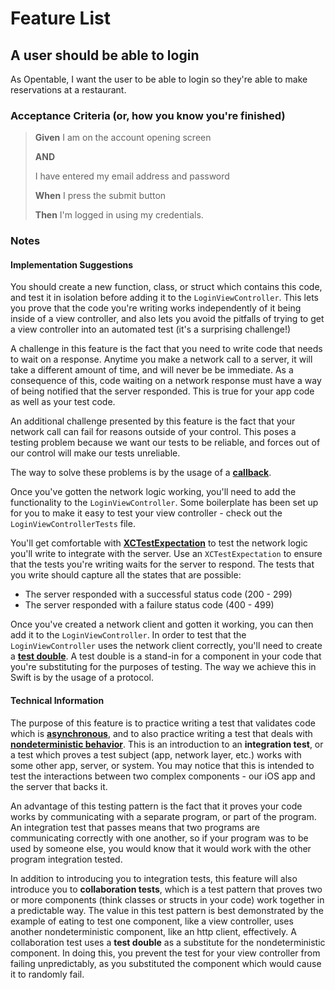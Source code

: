 # Feature List
## A user should be able to login
As Opentable, I want the user to be able to login so they're able to make reservations at a restaurant.

### Acceptance Criteria (or, how you know you're finished)
> **Given** I am on the account opening screen
>
> **AND**
>
> I have entered my email address and password
>
> **When** I press the submit button
>
> **Then** I'm logged in using my credentials.

### Notes
#### Implementation Suggestions
You should create a new function, class, or struct which contains this code, and test it in isolation before adding it to the `LoginViewController`. This lets you prove that the code you're writing works independently of it being inside of a view controller, and also lets you avoid the pitfalls of trying to get a view controller into an automated test (it's a surprising challenge!)

A challenge in this feature is the fact that you need to write code that needs to wait on a response. Anytime you make a network call to a server, it will take a different amount of time, and will never be be immediate. As a consequence of this, code waiting on a network response must have a way of being notified that the server responded. This is true for your app code as well as your test code.

An additional challenge presented by this feature is the fact that your network call can fail for reasons outside of your control. This poses a testing problem because we want our tests to be reliable, and forces out of our control will make our tests unreliable.

The way to solve these problems is by the usage of a **[callback](https://www.andrewcbancroft.com/2016/02/15/fundamentals-of-callbacks-for-swift-developers/)**.

Once you've gotten the network logic working, you'll need to add the functionality to the `LoginViewController`. Some boilerplate has been set up for you to make it easy to test your view controller - check out the `LoginViewControllerTests` file.

You'll get comfortable with **[XCTestExpectation](https://developer.apple.com/documentation/xctest/asynchronous_tests_and_expectations/testing_asynchronous_operations_with_expectations)** to  test the network logic you'll write to integrate with the server. Use an `XCTestExpectation` to ensure that the tests you're writing waits for the server to respond. The tests that you write should capture all the states that are possible:

* The server responded with a successful status code (200 - 299)
* The server responded with a failure status code (400 - 499)

Once you've created a network client and gotten it working, you can then add it to the `LoginViewController`. In order to test that the  `LoginViewController` uses the network client correctly, you'll need to create a **[test double](http://engineering.pivotal.io/post/the-test-double-rule-of-thumb/)**. A test double is a stand-in for a component in your code that you're substituting for the purposes of testing. The way we achieve this in Swift is by the usage of a protocol.

#### Technical Information
The purpose of this feature is to practice writing a test that validates code which is **[asynchronous](https://stackoverflow.com/a/26804844)**, and to also practice writing a test that deals with **[nondeterministic behavior](https://en.wikipedia.org/wiki/Nondeterministic_algorithm)**. This is an introduction to an **integration test**, or a test which proves a test subject (app, network layer, etc.) works with some other app, server, or system. You may notice that this is intended to test the interactions between two complex components - our iOS app and the server that backs it.

An advantage of this testing pattern is the fact that it proves your code works by communicating with a separate program, or part of the program. An integration test that passes means that two programs are communicating correctly with one another, so if your program was to be used by someone else, you would know that it would work with the other program integration tested.

<!-- A disadvantage of this testing pattern is the fact that it relies on a function returning something. It's possible for a function to cause a **[side-effect](https://softwareengineering.stackexchange.com/questions/40297/what-is-a-side-effect)**, which by definition, would be a change that's not going to be returned by the function you're testing. We often build systems that are very driven by side-effect, which prevents us from using this testing pattern often. As a consequence of this, we use other testing patterns to validate code that causes side-effects, and use blackbox testing for code that doesn't cause side-effects. -->

In addition to introducing you to integration tests, this feature will also introduce you to **collaboration tests**, which is a test pattern that proves two or more components (think classes or structs in your code) work together in a predictable way. The value in this test pattern is best demonstrated by the example of eating to test  one component, like a view controller, uses another nondeterministic component, like an http client, effectively. A collaboration test uses a **test double** as a substitute for the nondeterministic component. In doing this, you prevent the test for your view controller from failing unpredictably, as you substituted the component which would cause it to randomly fail.
